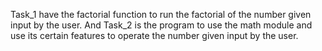 Task_1 have the factorial function to run the factorial of the number given input by the user. And Task_2 is the program to use the math module and use its certain features to operate the number given input by the user.